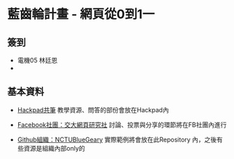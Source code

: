 # 藍齒輪計畫 - 網頁從0到1一

## 簽到
* 電機05 林廷恩
* 

## 基本資料
* [Hackpad共筆](https://nctubluegear.hackpad.com/--jc4H7d2qLll)
教學資源、問答的部份會放在Hackpad內

* [Facebook社團：交大網頁研究社](https://www.facebook.com/groups/nctu.web/)
討論、投票與分享的環節將在FB社團內進行

* [Github組織：NCTUBlueGeary](https://github.com/NCTUBlueGear)
實際範例將會放在此Repository 內，之後有些資源是組織內部only的
